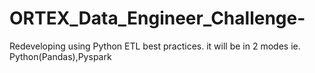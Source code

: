 # ORTEX_Data_Engineer_Challenge- 
Redeveloping using Python ETL best practices. it will be in 2 modes ie. Python(Pandas),Pyspark
